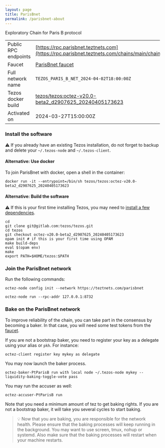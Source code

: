 ```yaml
---
layout: page
title: ParisBnet
permalink: /parisbnet-about
---
```


Exploratory Chain for Paris B protocol

| | |
|-------|---------------------|
| Public RPC endpoints | [https://rpc.parisbnet.teztnets.com](https://rpc.parisbnet.teztnets.com/chains/main/chain_id)<br/> |
| Faucet | [ParisBnet faucet](https://faucet.parisbnet.teztnets.com) |
| Full network name | `TEZOS_PARIS_B_NET_2024-04-02T18:00:00Z` |
| Tezos docker build | [tezos/tezos:octez-v20.0-beta2_d2907625_20240405173623](https://hub.docker.com/r/tezos/tezos/tags?page=1&ordering=last_updated&name=octez-v20.0-beta2_d2907625_20240405173623) |
| Activated on | 2024-03-27T15:00:00Z |





### Install the software

⚠️  If you already have an existing Tezos installation, do not forget to backup and delete your `~/.tezos-node` and `~/.tezos-client`.



#### Alternative: Use docker

To join ParisBnet with docker, open a shell in the container:

```
docker run -it --entrypoint=/bin/sh tezos/tezos:octez-v20.0-beta2_d2907625_20240405173623
```

#### Alternative: Build the software

⚠️  If this is your first time installing Tezos, you may need to [install a few dependencies](https://tezos.gitlab.io/introduction/howtoget.html#setting-up-the-development-environment-from-scratch).

```
cd
git clone git@gitlab.com:tezos/tezos.git
cd tezos
git checkout octez-v20.0-beta2_d2907625_20240405173623
opam init # if this is your first time using OPAM
make build-deps
eval $(opam env)
make
export PATH=$HOME/tezos:$PATH
```

### Join the ParisBnet network

Run the following commands:

```
octez-node config init --network https://teztnets.com/parisbnet

octez-node run --rpc-addr 127.0.0.1:8732
```






### Bake on the ParisBnet network

To improve reliability of the chain, you can take part in the consensus by becoming a baker. In that case, you will need some test tokens from the [faucet](https://faucet.parisbnet.teztnets.com).

If you are not a bootstrap baker, you need to register your key as a delegate using your alias or `pkh`. For instance:
```bash=2
octez-client register key mykey as delegate
```

You may now launch the baker process.
```bash=3
octez-baker-PtParisB run with local node ~/.tezos-node mykey --liquidity-baking-toggle-vote pass
```

You may run the accuser as well:
```bash=3
octez-accuser-PtParisB run
```

Note that you need a minimum amount of tez to get baking rights. If you are not a bootstrap baker, it will take you several cycles to start baking.

> 💡 Now that you are baking, you are responsible for the network health. Please ensure that the baking processes will keep running in the background. You may want to use screen, tmux, nohup or systemd. Also make sure that the baking processes will restart when your machine restarts.


